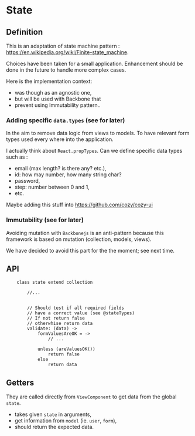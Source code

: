 # State

## Definition
This is an adaptation of state machine pattern : https://en.wikipedia.org/wiki/Finite-state_machine.

Choices have been taken for a small application.
Enhancement should be done in the future to handle more complex cases.

Here is the implementation context:
 - was though as an agnostic one,
 - but will be used with Backbone that
 - prevent using Immutability pattern..


### Adding specific `data.types` (see for later)
In the aim to remove data logic from views to models.
To have relevant form types used every where into the application.

I actually think about `React.propTypes`.
Can we define specific data types such as :
 - email (max length? is there any? etc.),
 - id: how may number, how many string char?
 - password,
 - step: number between 0 and 1,
 - etc.

 Maybe adding this stuff into https://github.com/cozy/cozy-ui

### Immutability (see for later)
Avoiding mutation with `Backbonejs` is an anti-pattern because this framework is based on mutation (collection, models, views).

We have decided to avoid this part for the the moment; see next time.

## API

```
    class state extend collection

        //...


        // Should test if all required fields
        // have a correct value (see @stateTypes)
        // If not return false
        // otherwhise return data
        validate: (data) ->
            formValuesAreOK = ->
                // ...

            unless (areValuesOK())
                return false
            else
                return data

```



## Getters
They are called directly from `ViewComponent` to get data from the global `state`.
 - takes given `state` in arguments,
 - get information from `model` (ie. `user`, `form`),
 - should return the expected data.
